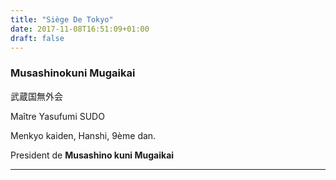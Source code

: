 ```yaml
---
title: "Siège De Tokyo"
date: 2017-11-08T16:51:09+01:00
draft: false
---
```


### Musashinokuni Mugaikai
武蔵国無外会

Maître Yasufumi SUDO

Menkyo kaiden, Hanshi, 9ème dan.

President de **Musashino kuni Mugaikai**

___

